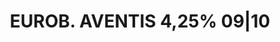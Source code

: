 ---
layout: asset
title: EUROB. AVENTIS 4,25% 09|10                                  
isin: XS0176128675
---